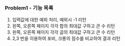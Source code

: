 ### Problem1 - 기능 목록
1. 입력값에 대한 예외 처리, 예외시 -1 리턴
2. 왼쪽, 오른쪽 페이지 각각 합의 최대값 구하고 큰 수 리턴
3. 왼쪽, 오른쪽 페이지 각각 곱의 최대값 구하고 큰 수 리턴
4. 2,3 번을 이용하여 포비, 크롱의 점수를 비교하여 결과 리턴